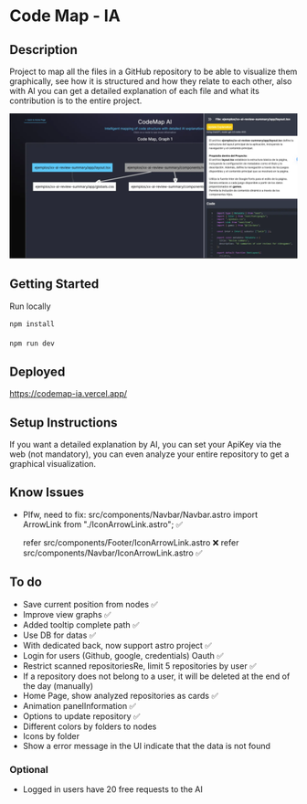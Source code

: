 # Code Map - IA

## Description
Project to map all the files in a GitHub repository to be able to visualize them graphically, see how it is structured and how they relate to each other, also with AI you can get a detailed explanation of each file and what its contribution is to the entire project.

![](/public/hero.webp)

## Getting Started
Run locally
```bash
npm install

npm run dev
```

## Deployed
https://codemap-ia.vercel.app/

## Setup Instructions
If you want a detailed explanation by AI, you can set your ApiKey via the web (not mandatory), you can even analyze your entire repository to get a graphical visualization.

## Know Issues
* Plfw, need to fix:
src/components/Navbar/Navbar.astro
  import ArrowLink from "./IconArrowLink.astro"; ✅

  refer src/components/Footer/IconArrowLink.astro ❌
  refer src/components/Navbar/IconArrowLink.astro ✅

## To do
* Save current position from nodes ✅
* Improve view graphs ✅
* Added tooltip complete path ✅
* Use DB for datas ✅
* With dedicated back, now support astro project ✅
* Login for users (Github, google, credentials) Oauth ✅
* Restrict scanned repositoriesRe, limit 5 repositories by user ✅
* If a repository does not belong to a user, it will be deleted at the end of the day (manually)
* Home Page, show analyzed repositories as cards ✅
* Animation panelInformation ✅
* Options to update repository ✅
* Different colors by folders to nodes
* Icons by folder
* Show a error message in the UI indicate that the data is not found

### Optional
* Logged in users have 20 free requests to the AI
